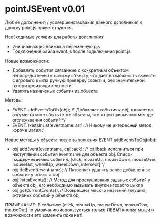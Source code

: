 # pointJSEvent v0.01

Любые дополнения / усовершенствования данного дополнения к движку point.js приветствуются.

Необходимые условия для работы дополнения:
 - Инициализация движка в переменную pjs
 - Подключение файла event.js после подключения point.js
 
Новые возможности:
 - Добавлять события связанные с конкретным объектом непосредственно к самому объекту, что даёт возможность вынести с игрового цыкла
ручную проверку событий, без значительной потери производительности
 - Удалять назначеные события из объекта
 
Методы:
 - EVENT.addEventsToObj(obj); /* Добавляет события к obj, в качестве аргумента могут быть те же объекты, что и при привычном методе
отслеживания событий */
 - EVENT.existsInList(eventname, arr); // Никому не интересный метод, короче магия :)
 
Новые методы у объекта после выполнения EVENT.addEventsToObj(obj):
  - obj.addEvent(eventname, callback); /* callback исполниться при наступлении события eventname для объекта obj. 
 Список поддерживаемых событий: [click, mouseUp, mouseDown, mouseOver, mouseOut, wheelUp, wheelDown, intersect] */
  - obj.delEvent(eventname); // Позволяет удалить ранее добавленное событие у объекта obj
  - obj.listenEvents(); // Метод для прослушивания заданых событий у объекта obj, его необходимо вызывать внутки игрового цыкла
  - obj.getCurrentEvents(); // Возвращает массив названий текущих, активных событий у объекта obj
  
ПРИМЕЧАНИЕ: В событиях [click, mouseUp, mouseDown, mouseOver, mouseOut] по умолчанию используеться только ЛЕВАЯ кнопка мыши
 и возможности это изменить пока нет!
